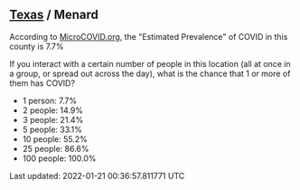 
## [Texas](/united-states/texas) / Menard

According to [MicroCOVID.org](http://microcovid.org),
the "Estimated Prevalence" of COVID in this county is 7.7%

If you interact with a certain number of people in this location
(all at once in a group, or spread out across the day), what is the chance that
1 or more of them has COVID?

- 1 person: 7.7%
- 2 people: 14.9%
- 3 people: 21.4%
- 5 people: 33.1%
- 10 people: 55.2%
- 25 people: 86.6%
- 100 people: 100.0%

Last updated: 2022-01-21 00:36:57.811771 UTC
